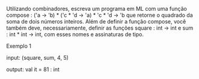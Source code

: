 Utilizando combinadores, escreva um programa em ML com uma função compose : ('a -> 'b) * ('c * 'd -> 'a) * 'c * 'd -> 'b que retorne o quadrado da soma de dois números inteiros. Além de definir a função compose, você também deve, necessariamente, definir as funções square : int -> int e  sum : int * int -> int, com esses nomes e assinaturas de tipo.

Exemplo 1

input: (square, sum, 4, 5)

output: val it = 81 : int

